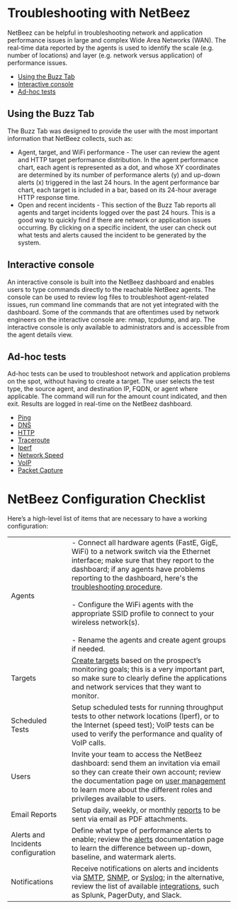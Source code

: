 # Troubleshooting with NetBeez

NetBeez can be helpful in troubleshooting network and application performance issues in large and complex Wide Area Networks (WAN). The real-time data reported by the agents is used to identify the scale (e.g. number of locations) and layer (e.g. network versus application) of performance issues.

- [Using the Buzz Tab](<#using the buzz tab>)
- [Interactive console](<#interactive console>)
- [Ad-hoc tests](<#ad-hoc tests>)

## Using the Buzz Tab

The Buzz Tab was designed to provide the user with the most important information that NetBeez collects, such as:

- Agent, target, and WiFi performance - The user can review the agent and HTTP target performance distribution. In the agent performance chart, each agent is represented as a dot, and whose XY coordinates are determined by its number of performance alerts (y) and up-down alerts (x) triggered in the last 24 hours. In the agent performance bar chart, each target is included in a bar, based on its 24-hour average HTTP response time.
- Open and recent incidents - This section of the Buzz Tab reports all agents and target incidents logged over the past 24 hours. This is a good way to quickly find if there are network or application issues occurring. By clicking on a specific incident, the user can check out what tests and alerts caused the incident to be generated by the system. 
## Interactive console

An interactive console is built into the NetBeez dashboard and enables users to type commands directly to the reachable NetBeez agents. The console can be used to review log files to troubleshoot agent-related issues, run command line commands that are not yet integrated with the dashboard. Some of the commands that are oftentimes used by network engineers on the interactive console are: nmap, tcpdump, and arp. The interactive console is only available to administrators and is accessible from the agent details view.

## Ad-hoc tests

Ad-hoc tests can be used to troubleshoot network and application problems on the spot, without having to create a target. The user selects the test type, the source agent, and destination IP, FQDN, or agent where applicable. The command will run for the amount count indicated, and then exit. Results are logged in real-time on the NetBeez dashboard.

- [Ping](https://netbeez.zendesk.com/hc/en-us/articles/201249427-Ping)
- [DNS](https://netbeez.zendesk.com/hc/en-us/articles/201249437-DNS)
- [HTTP](https://netbeez.zendesk.com/hc/en-us/articles/201829778-HTTP)
- [Traceroute](https://netbeez.zendesk.com/hc/en-us/articles/201249616-Traceroute)
- [Iperf](https://netbeez.zendesk.com/hc/en-us/articles/201614383-Iperf)
- [Network Speed](https://netbeez.zendesk.com/hc/en-us/articles/210072726-Network-Speed)
- [VoIP](https://netbeez.zendesk.com/hc/en-us/articles/210073106-VoIP)
- [Packet Capture](https://netbeez.zendesk.com/hc/en-us/articles/4403093058445-Packet-Capture)

# NetBeez Configuration Checklist

Here’s a high-level list of items that are necessary to have a working configuration:

|   |   |
|---|---|
|Agents|- Connect all hardware agents (FastE, GigE, WiFi) to a network switch via the Ethernet interface; make sure that they report to the dashboard; if any agents have problems reporting to the dashboard, here's the [troubleshooting procedure](https://netbeez.zendesk.com/hc/en-us/articles/200701749-Agent-doesn-t-connect-to-the-dashboard).<br>    <br>- Configure the WiFi agents with the appropriate SSID profile to connect to your wireless network(s).<br>    <br>- Rename the agents and create agent groups if needed.|
|Targets|[Create targets](https://netbeez.zendesk.com/hc/en-us/articles/202174985-Add-Edit-Target) based on the prospect’s monitoring goals; this is a very important part, so make sure to clearly define the applications and network services that they want to monitor.|
|Scheduled Tests|Setup scheduled tests for running throughput tests to other network locations (Iperf), or to the Internet (speed test); VoIP tests can be used to verify the performance and quality of VoIP calls.|
|Users|Invite your team to access the NetBeez dashboard: send them an invitation via email so they can create their own account; review the documentation page on [user management](https://netbeez.zendesk.com/hc/en-us/articles/201639836-Settings-User-Management) to learn more about the different roles and privileges available to users.|
|Email Reports|Setup daily, weekly, or monthly [reports](https://netbeez.zendesk.com/hc/en-us/articles/115003321083-Reports) to be sent via email as PDF attachments.|
|Alerts and Incidents configuration|Define what type of performance alerts to enable; review the [alerts](https://netbeez.zendesk.com/hc/en-us/articles/201580529-Alerts-Configuration) documentation page to learn the difference between up-down, baseline, and watermark alerts.|
|Notifications|Receive notifications on alerts and incidents via [SMTP](https://netbeez.zendesk.com/hc/en-us/articles/201249487-Configure-SMTP-Alert-Notifications), [SNMP](https://netbeez.zendesk.com/hc/en-us/articles/201250166-Configure-SNMP-Alert-Notifications), or [Syslog](https://netbeez.zendesk.com/hc/en-us/articles/209923603-Configure-Syslog-Alert-Notifications); in the alternative, review the list of available [integrations](https://netbeez.zendesk.com/hc/en-us/articles/20038650289677), such as Splunk, PagerDuty, and Slack.|
